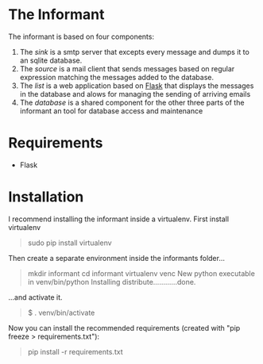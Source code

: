 # The Informant

The informant is based on four components:

1. The *sink* is a smtp server that excepts every message and dumps it to an sqlite database.
2. The *source* is a mail client that sends messages based on regular expression matching the 
   messages added to the database.
3. The *list* is a web application based on [Flask](http://flask.pocoo.org) that displays the 
   messages in the database and alows for managing the sending of arriving emails
4. The *database* is a shared component for the other three parts of the informant an tool for 
   database access and maintenance

# Requirements

* Flask

# Installation

I recommend installing the informant inside a virtualenv.
First install virtualenv

> sudo pip install virtualenv

Then create a separate environment inside the informants folder...

> mkdir informant
> cd informant
> virtualenv venc
> New python executable in venv/bin/python
> Installing distribute............done.

...and activate it.

> $ . venv/bin/activate

Now you can install the recommended requirements (created with "pip freeze > requirements.txt"):

> pip install -r requirements.txt

